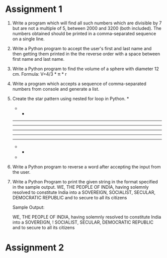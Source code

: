 # Assignment 1

1. Write a program which will find all such numbers which are divisible by 7 but are not a multiple
   of 5, between 2000 and 3200 (both included). The numbers obtained should be printed in a
   comma-separated sequence on a single line.
   
2. Write a Python program to accept the user's first and last name and then getting them printed in
   the the reverse order with a space between first name and last name.
   
3. Write a Python program to find the volume of a sphere with diameter 12 cm.
   Formula: V=4/3 * π * r
   
4. Write a program which accepts a sequence of comma-separated numbers from console and
   generate a list.
   
5. Create the star pattern using nested for loop in Python.
    *
    * *
    * * *
    * * * *
    * * * * *
    * * * *
    * * *
    * *
    *
    
6. Write a Python program to reverse a word after accepting the input from the user.

7. Write a Python Program to print the given string in the format specified in the sample output.
    WE, THE PEOPLE OF INDIA, having solemnly resolved to constitute India into a
    SOVEREIGN, SOCIALIST, SECULAR, DEMOCRATIC REPUBLIC and to secure to all
    its citizens
    
    Sample Output:
    
    WE, THE PEOPLE OF INDIA,
    having solemnly resolved to constitute India into a SOVEREIGN, !
    SOCIALIST, SECULAR, DEMOCRATIC REPUBLIC
    and to secure to all its citizens
    
    
# Assignment 2    
    
    
    
